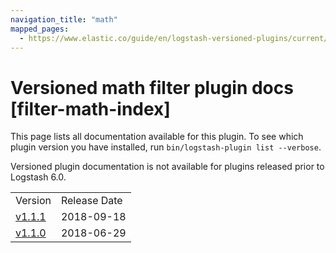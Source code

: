 ```yaml
---
navigation_title: "math"
mapped_pages:
  - https://www.elastic.co/guide/en/logstash-versioned-plugins/current/filter-math-index.html
---
```


# Versioned math filter plugin docs [filter-math-index]

This page lists all documentation available for this plugin. To see which plugin version you have installed, run `bin/logstash-plugin list --verbose`.

Versioned plugin documentation is not available for plugins released prior to Logstash 6.0.

| | |
| :- | :- |
| Version | Release Date |
| [v1.1.1](v1-1-1-plugins-filters-math.md) | 2018-09-18 |
| [v1.1.0](v1-1-0-plugins-filters-math.md) | 2018-06-29 |
